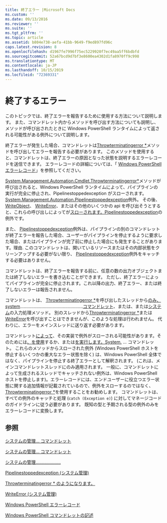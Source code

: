 ```yaml
---
title: 終了エラー |Microsoft Docs
ms.custom: ''
ms.date: 09/13/2016
ms.reviewer: ''
ms.suite: ''
ms.tgt_pltfrm: ''
ms.topic: article
ms.assetid: b804e738-aefa-41bb-9649-f9ed897fd96c
caps.latest.revision: 8
ms.openlocfilehash: d1967fe7996f75ec5229920f7ec49aa5ff6bdbfd
ms.sourcegitcommit: 52a67bcd9d7bf3e8600ea4302d1fa8970ff9c998
ms.translationtype: MT
ms.contentlocale: ja-JP
ms.lasthandoff: 10/15/2019
ms.locfileid: "72369331"
---
```

# <a name="terminating-errors"></a>終了するエラー

このトピックでは、終了エラーを報告するために使用する方法について説明します。 また、コマンドレット内からメソッドを呼び出す方法についても説明し、メソッドが呼び出されたときに Windows PowerShell ランタイムによって返される可能性がある例外について説明します。

終了エラーが発生した場合、コマンドレットは[Throwterminatingerror *](/dotnet/api/System.Management.Automation.Cmdlet.ThrowTerminatingError)メソッドを呼び出してエラーを報告する必要があります。 このメソッドを使用すると、コマンドレットは、終了エラーの原因となった状態を説明するエラーレコードを送信できます。 エラーレコードの詳細については、「 [Windows PowerShell エラーレコード](./windows-powershell-error-records.md)」を参照してください。

[System.Management.Automation.Cmdlet.Throwterminatingerror*](/dotnet/api/System.Management.Automation.Cmdlet.ThrowTerminatingError)メソッドが呼び出されると、Windows PowerShell ランタイムによって、パイプラインの実行が完全に停止され、Pipelinestoppedexception がスローされます。 [System.Management.Automation.Pipelinestoppedexception](/dotnet/api/System.Management.Automation.PipelineStoppedException)例外。 その後、 [WriteObject](/dotnet/api/System.Management.Automation.Cmdlet.WriteObject)、 [WriteError](/dotnet/api/System.Management.Automation.Cmdlet.WriteError)、またはその他のいくつかの api を呼び出そうとすると、これらの呼び出しによってが[スローされます。Pipelinestoppedexception](/dotnet/api/System.Management.Automation.PipelineStoppedException)の例外です。

また、 [Pipelinestoppedexception](/dotnet/api/System.Management.Automation.PipelineStoppedException)例外は、パイプラインの別のコマンドレットが終了エラーを報告した場合、ユーザーがパイプラインを停止するように要求した場合、またはパイプラインが完了前に停止した場合にも発生することがあります。理由. このコマンドレットは、開いているリソースまたはその内部状態をクリーンアップする必要がない限り、 [Pipelinestoppedexception](/dotnet/api/System.Management.Automation.PipelineStoppedException)例外をキャッチする必要はありません。

コマンドレットは、終了エラーを報告する前に、任意の数の出力オブジェクトまたは終了しないエラーを書き込むことができます。 ただし、終了エラーによってパイプラインが完全に停止されます。これ以降の出力、終了エラー、または終了しないエラーは報告されません。

コマンドレットは、 [Throwterminatingerror *](/dotnet/api/System.Management.Automation.Cmdlet.ThrowTerminatingError)を呼び出したスレッドから[のみ、system](/dotnet/api/System.Management.Automation.Cmdlet.BeginProcessing)..................................................[コマンドレット](/dotnet/api/System.Management.Automation.Cmdlet.ProcessRecord)、または、または[システム](/dotnet/api/System.Management.Automation.Cmdlet.EndProcessing)の入力処理メソッド。 別のスレッドから[Throwterminatingerror *](/dotnet/api/System.Management.Automation.Cmdlet.ThrowTerminatingError)または[WriteError](/dotnet/api/System.Management.Automation.Cmdlet.WriteError)を呼び出すことはできませんが、このような処理は行われません。 代わりに、エラーをメインスレッドに送り返す必要があります。

コマンドレット[によって](/dotnet/api/System.Management.Automation.Cmdlet.BeginProcessing)、その実装で例外がスローされる可能性があります。そのためには[、を使用](/dotnet/api/System.Management.Automation.Cmdlet.ProcessRecord)するか、または[を実行します。System.](/dotnet/api/System.Management.Automation.Cmdlet.EndProcessing) ... コマンドレット。 これらのメソッドからスローされた例外 (Windows PowerShell ホストを停止するいくつかの重大なエラー状態を除く) は、Windows PowerShell 全体ではなく、パイプラインを停止する終了エラーとして解釈されます。 (これは、メインコマンドレットスレッドにのみ適用されます。 一般に、コマンドレットによって生成されるスレッドでキャッチされない例外は、Windows PowerShell ホストを停止します)。エラーレコードには、エンドユーザーに役立つエラー状態に関する追加情報が記載されているので、例外をスローするのではなく、 [Throwterminatingerror *](/dotnet/api/System.Management.Automation.Cmdlet.ThrowTerminatingError)を使用することをお勧めします。 コマンドレットは、すべての例外のキャッチと処理 (`catch (Exception e)`) に対してマネージコードのガイドラインに従う必要があります。 既知の型と予期される型の例外のみをエラーレコードに変換します。

## <a name="see-also"></a>参照

[システムの管理... コマンドレット](/dotnet/api/System.Management.Automation.Cmdlet.BeginProcessing)

[システムの管理... コマンドレット](/dotnet/api/System.Management.Automation.Cmdlet.EndProcessing)

[システムの管理....................](/dotnet/api/System.Management.Automation.Cmdlet.ProcessRecord)

[Pipelinestoppedexception (システム管理)](/dotnet/api/System.Management.Automation.PipelineStoppedException)

[Throwterminatingerror * のようになります。](/dotnet/api/System.Management.Automation.Cmdlet.ThrowTerminatingError)

[WriteError (システム管理)](/dotnet/api/System.Management.Automation.Cmdlet.WriteError)

[Windows PowerShell エラーレコード](./windows-powershell-error-records.md)

[Windows PowerShell コマンドレットの記述](./writing-a-windows-powershell-cmdlet.md)
